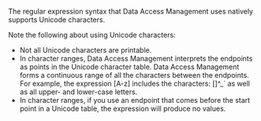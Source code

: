 The regular expression syntax that Data Access Management uses natively supports Unicode characters.

Note the following about using Unicode characters: 

* Not all Unicode characters are printable.
* In character ranges, Data Access Management interprets the endpoints as points in the Unicode character table. Data Access Management forms a continuous range of all the characters between the endpoints. For example, the expression [A-z] includes the characters: [\]^_` as well as all upper- and lower-case letters.
* In character ranges, if you use an endpoint that comes before the start point in a Unicode table, the expression will produce no values.
